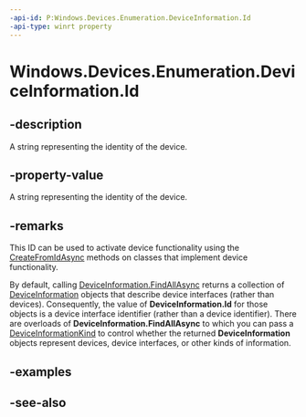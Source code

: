 ```yaml
---
-api-id: P:Windows.Devices.Enumeration.DeviceInformation.Id
-api-type: winrt property
---
```


<!-- Property syntax
public string Id { get; }
-->

# Windows.Devices.Enumeration.DeviceInformation.Id

## -description
A string representing the identity of the device.

## -property-value
A string representing the identity of the device.

## -remarks
This ID can be used to activate device functionality using the [CreateFromIdAsync](deviceinformation_createfromidasync_270724983.md) methods on classes that implement device functionality.

By default, calling [DeviceInformation.FindAllAsync](../windows.devices.enumeration/deviceinformation_findallasync_1257462890.md) returns a collection of  [DeviceInformation](../windows.devices.enumeration/deviceinformation.md) objects that describe device interfaces (rather than devices). Consequently, the value of **DeviceInformation.Id** for those objects is a device interface identifier (rather than a device identifier). There are overloads of **DeviceInformation.FindAllAsync** to which you can pass a [DeviceInformationKind](deviceinformationkind.md) to control whether the returned **DeviceInformation** objects represent devices, device interfaces, or other kinds of information.

## -examples

## -see-also
